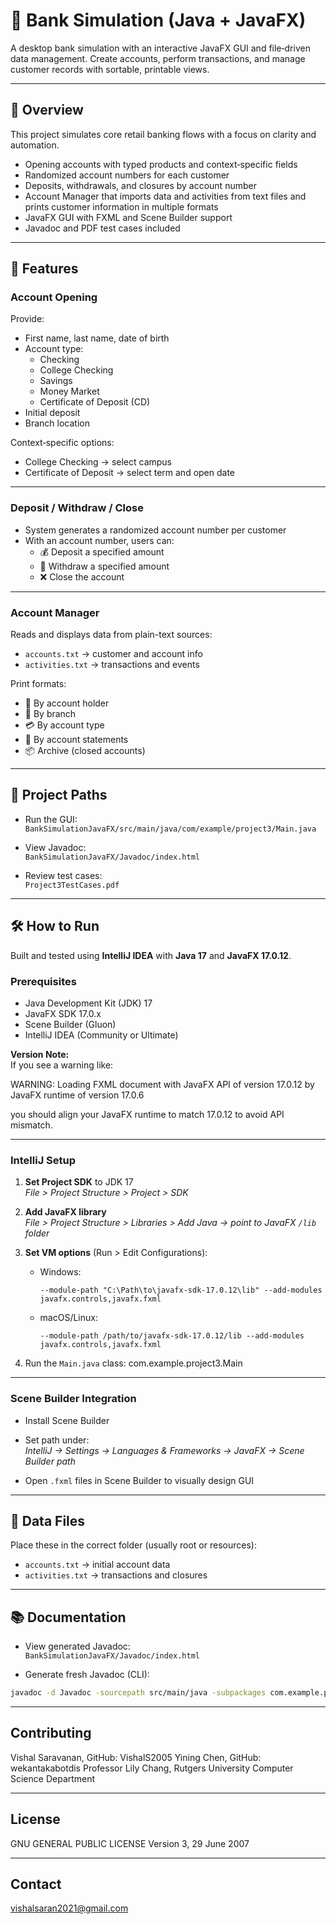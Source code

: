 # 🏦 Bank Simulation (Java + JavaFX)

A desktop bank simulation with an interactive JavaFX GUI and file‑driven data management. Create accounts, perform transactions, and manage customer records with sortable, printable views.

---

## 📌 Overview

This project simulates core retail banking flows with a focus on clarity and automation.

- Opening accounts with typed products and context‑specific fields
- Randomized account numbers for each customer
- Deposits, withdrawals, and closures by account number
- Account Manager that imports data and activities from text files and prints customer information in multiple formats
- JavaFX GUI with FXML and Scene Builder support
- Javadoc and PDF test cases included

---

## 🚀 Features

### Account Opening

Provide:
- First name, last name, date of birth
- Account type:
  - Checking
  - College Checking
  - Savings
  - Money Market
  - Certificate of Deposit (CD)
- Initial deposit
- Branch location

Context‑specific options:
- College Checking → select campus
- Certificate of Deposit → select term and open date

---

### Deposit / Withdraw / Close

- System generates a randomized account number per customer
- With an account number, users can:
  - 💰 Deposit a specified amount
  - 💸 Withdraw a specified amount
  - ❌ Close the account

---

### Account Manager

Reads and displays data from plain-text sources:
- `accounts.txt` → customer and account info
- `activities.txt` → transactions and events

Print formats:
- 👤 By account holder
- 🏢 By branch
- 💳 By account type
- 📄 By account statements
- 📦 Archive (closed accounts)

---

## 📂 Project Paths

- Run the GUI:  
  `BankSimulationJavaFX/src/main/java/com/example/project3/Main.java`

- View Javadoc:  
  `BankSimulationJavaFX/Javadoc/index.html`

- Review test cases:  
  `Project3TestCases.pdf`

---

## 🛠️ How to Run

Built and tested using **IntelliJ IDEA** with **Java 17** and **JavaFX 17.0.12**.

### Prerequisites

- Java Development Kit (JDK) 17
- JavaFX SDK 17.0.x
- Scene Builder (Gluon)
- IntelliJ IDEA (Community or Ultimate)

**Version Note:**  
If you see a warning like:

WARNING: Loading FXML document with JavaFX API of version 17.0.12 by JavaFX runtime of version 17.0.6

you should align your JavaFX runtime to match 17.0.12 to avoid API mismatch.

---

### IntelliJ Setup

1. **Set Project SDK** to JDK 17  
   _File > Project Structure > Project > SDK_

2. **Add JavaFX library**  
   _File > Project Structure > Libraries > Add Java → point to JavaFX `/lib` folder_

3. **Set VM options** (Run > Edit Configurations):
   - Windows:
     ```
     --module-path "C:\Path\to\javafx-sdk-17.0.12\lib" --add-modules javafx.controls,javafx.fxml
     ```
   - macOS/Linux:
     ```
     --module-path /path/to/javafx-sdk-17.0.12/lib --add-modules javafx.controls,javafx.fxml
     ```

4. Run the `Main.java` class:
com.example.project3.Main


---

### Scene Builder Integration

- Install Scene Builder
- Set path under:  
_IntelliJ → Settings → Languages & Frameworks → JavaFX → Scene Builder path_

- Open `.fxml` files in Scene Builder to visually design GUI

---

## 📑 Data Files

Place these in the correct folder (usually root or resources):
- `accounts.txt` → initial account data
- `activities.txt` → transactions and closures

---

## 📚 Documentation

- View generated Javadoc:  
`BankSimulationJavaFX/Javadoc/index.html`

- Generate fresh Javadoc (CLI):
```bash
javadoc -d Javadoc -sourcepath src/main/java -subpackages com.example.project3
```

---

## Contributing
Vishal Saravanan, GitHub: VishalS2005
Yining Chen, GitHub: wekantakabotdis
Professor Lily Chang, Rutgers University Computer Science Department

---

## License
GNU GENERAL PUBLIC LICENSE
Version 3, 29 June 2007

---

## Contact
vishalsaran2021@gmail.com
